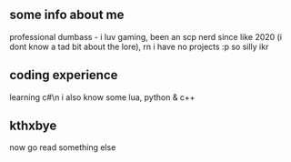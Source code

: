 ## some info about me
professional dumbass - i luv gaming, been an scp nerd since like 2020 (i dont know a tad bit about the lore), rn i have no projects :p so silly ikr

## coding experience
learning c#\n
i also know some lua, python & c++


## kthxbye
now go read something else
